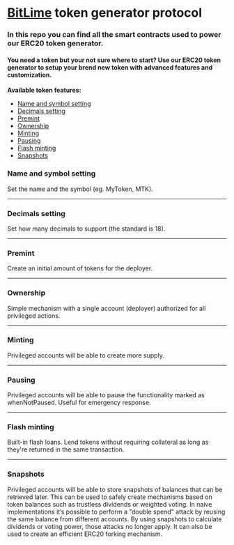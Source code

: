 # [BitLime](https://bitlime.org/) token generator protocol
### In this repo you can find all the smart contracts used to power our ERC20 token generator.
#### You need a token but your not sure where to start? Use our ERC20 token generator to setup your brend new token with advanced features and customization.

**Available token features:**
- [Name and symbol setting](#name-and-symbol-setting)
- [Decimals setting](#decimals-setting)
- [Premint](#premint)
- [Ownership](#ownership)
- [Minting](#minting)
- [Pausing](#pausing)
- [Flash minting](#flash-minting)
- [Snapshots](#snapshots)

### Name and symbol setting
Set the name and the symbol (eg. MyToken, MTK).
___
### Decimals setting
Set how many decimals to support (the standard is 18).
___
### Premint
Create an initial amount of tokens for the deployer.
___
### Ownership
Simple mechanism with a single account (deployer) authorized for all privileged actions.
___
### Minting
Privileged accounts will be able to create more supply.
___
### Pausing
Privileged accounts will be able to pause the functionality marked as whenNotPaused. Useful for emergency response.
___
### Flash minting
Built-in flash loans. Lend tokens without requiring collateral as long as they're returned in the same transaction.
___
### Snapshots
Privileged accounts will be able to store snapshots of balances that can be retrieved later.
This can be used to safely create mechanisms based on token balances such as trustless dividends or weighted voting. In naive implementations it’s possible to perform a "double spend" attack by reusing the same balance from different accounts. By using snapshots to calculate dividends or voting power, those attacks no longer apply. It can also be used to create an efficient ERC20 forking mechanism.
